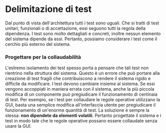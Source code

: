 # Delimitazione di test

Dal punto di vista dell'architettura tutti i test sono uguali. Che si tratti di test unitari, funzionali o di accettazione, essi seguono tutti la regola della dipendenza. I test sono molto dettagliati e concreti, inoltre nessun elemento del sistema dipende da essi. Pertanto, possiamo considerare i test come il cerchio più esterno del sistema.

### Progettare per la collaudabilità

L'estremo isolamento dei test spesso porta a pensare che tali test non rientrino nella struttura del sistema. Questo è un errore che può portare alla creazione di test fragili che contribuiscono a rendere il sistema rigido e difficile da modificare. I test devono cambiare insieme al sistema. Se essi vengono accoppiati in maniera errata con il sistema, anche la più piccola modifica di un componente può pregiudicare il funzionamento di centinaia di test. Per esempio, se i test per collaudare le regole operative utilizzano la GUI, basta una semplice modifica all'interfaccia utente per pregiudicare il funzionamento di un'enorme quantità di test. La soluzione è sempre la stessa: **non dipendete da elementi volatili**. Pertanto progettate il sistema e i test in modo tale che le regole operative possano essere collaudate senza usare la GUI.

